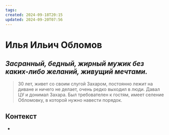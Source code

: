 ```yaml
---
tags: 
created: 2024-09-18T20:15
updated: 2024-09-20T07:56
---
```

# Илья Ильич Обломов

## ***Засранный, бедный, жирный мужик без каких-либо желаний, живущий мечтами.***

> 30 лет, живет со своим слугой Захаром, постоянно лежит на диване и ничего не делает,  очень редко выходил в люди.
> Давал ЦУ и донимал Захара. Был требователен к гостям, имеет селение Обломовку, в которой нужно навести порядок.

## Контекст
- 

